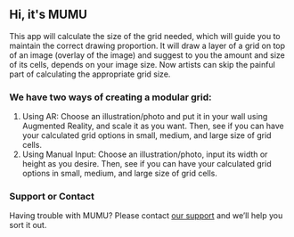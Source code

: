 ## Hi, it's MUMU

This app will calculate the size of the grid needed, which will guide you to maintain the correct drawing proportion. It will draw a layer of a grid on top of an image (overlay of the image) and suggest to you the amount and size of its cells, depends on your image size. Now artists can skip the painful part of calculating the appropriate grid size.

### We have two ways of creating a modular grid:

1. Using AR: Choose an illustration/photo and put it in your wall using Augmented Reality, and scale it as you want. Then, see if you can have your calculated grid options in small, medium, and large size of grid cells.
2. Using Manual Input: Choose an illustration/photo, input its width or height as you desire. Then, see if you can have your calculated grid options in small, medium, and large size of grid cells.

### Support or Contact

Having trouble with MUMU? Please contact [our support](mailto:rafikaalifia.work@gmail.com) and we’ll help you sort it out.
